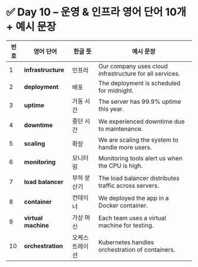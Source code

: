 # ✅ Day 10 – 운영 & 인프라 영어 단어 10개 + 예시 문장

| 번호 | 영어 단어           | 한글 뜻        | 예시 문장                                               |
| ---- | ------------------- | -------------- | ------------------------------------------------------- |
| 1    | **infrastructure**  | 인프라         | Our company uses cloud infrastructure for all services. |
| 2    | **deployment**      | 배포           | The deployment is scheduled for midnight.               |
| 3    | **uptime**          | 가동 시간      | The server has 99.9% uptime this year.                  |
| 4    | **downtime**        | 중단 시간      | We experienced downtime due to maintenance.             |
| 5    | **scaling**         | 확장           | We are scaling the system to handle more users.         |
| 6    | **monitoring**      | 모니터링       | Monitoring tools alert us when the CPU is high.         |
| 7    | **load balancer**   | 부하 분산기    | The load balancer distributes traffic across servers.   |
| 8    | **container**       | 컨테이너       | We deployed the app in a Docker container.              |
| 9    | **virtual machine** | 가상 머신      | Each team uses a virtual machine for testing.           |
| 10   | **orchestration**   | 오케스트레이션 | Kubernetes handles orchestration of containers.         |
